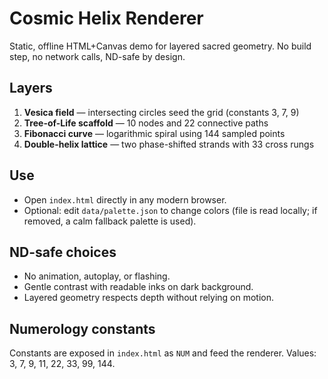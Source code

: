 # Cosmic Helix Renderer

Static, offline HTML+Canvas demo for layered sacred geometry.
No build step, no network calls, ND-safe by design.

## Layers
1. **Vesica field** — intersecting circles seed the grid (constants 3, 7, 9)
2. **Tree-of-Life scaffold** — 10 nodes and 22 connective paths
3. **Fibonacci curve** — logarithmic spiral using 144 sampled points
4. **Double-helix lattice** — two phase-shifted strands with 33 cross rungs

## Use
- Open `index.html` directly in any modern browser.
- Optional: edit `data/palette.json` to change colors (file is read locally; if removed, a calm fallback palette is used).

## ND-safe choices
- No animation, autoplay, or flashing.
- Gentle contrast with readable inks on dark background.
- Layered geometry respects depth without relying on motion.

## Numerology constants
Constants are exposed in `index.html` as `NUM` and feed the renderer.
Values: 3, 7, 9, 11, 22, 33, 99, 144.
